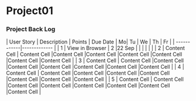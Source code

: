 # Project01


### Project Back Log

| User Story  | Description     | Points | Due Date | Mo| Tu | We | Th | Fr |
| ------------|-------------    |
| 1           | View in Browser | 2    |22 Sep      |   |    |    |    |    |
| 2           | Content Cell | Content Cell  |Content Cell  |Content Cell  |Content Cell  |Content Cell  |Content Cell  |Content Cell  |
| 3           | Content Cell | Content Cell  |Content Cell  |Content Cell  |Content Cell  |Content Cell  |Content Cell  |Content Cell  |
| 4           | Content Cell | Content Cell  |Content Cell  |Content Cell  |Content Cell  |Content Cell  |Content Cell  |Content Cell  |
| 5           | Content Cell | Content Cell  |Content Cell  |Content Cell  |Content Cell  |Content Cell  |Content Cell  |Content Cell  |
